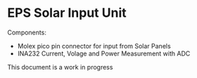 # EPS Solar Input Unit

Components:
- Molex pico pin connector for input from Solar Panels
- INA232 Current, Volage and Power Measurement with ADC

This document is a work in progress